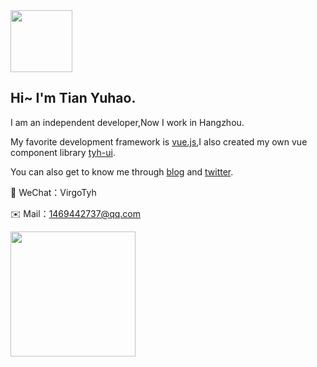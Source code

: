 <img height="99px" src="https://tianyuhao.cn/images/my.png">

## Hi~ I'm Tian Yuhao.

I am an independent developer,Now I work in Hangzhou.

My favorite development framework is [vue.js](https://v3.cn.vuejs.org),I also created my own vue component library [tyh-ui](https://github.com/Tyh2001/tyh-ui).

You can also get to know me through [blog](https://tianyuhao.cn/blog) and [twitter](https://twitter.com/tyh20011).

:speech_balloon: WeChat：VirgoTyh

:envelope: Mail：1469442737@qq.com

<a href="https://github.com/Tyh2001/tyh-ui" target="_back">
  <img height="200px" src="https://github-readme-stats.vercel.app/api?username=Tyh2001">
</a>
